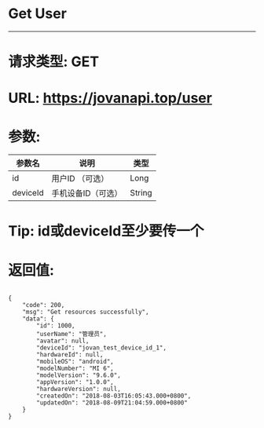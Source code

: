 # Get User
---
# 请求类型: GET
# URL: https://jovanapi.top/user
# 参数:
参数名 | 说明                   | 类型
----- |----------------------- | ----
id    | 用户ID （可选） | Long
deviceId | 手机设备ID（可选）  | String
# Tip: id或deviceId至少要传一个
# 返回值:
<pre><code>
{
    "code": 200,
    "msg": "Get resources successfully",
    "data": {
        "id": 1000,
        "userName": "管理员",
        "avatar": null,
        "deviceId": "jovan_test_device_id_1",
        "hardwareId": null,
        "mobileOS": "android",
        "modelNumber": "MI 6",
        "modelVersion": "9.6.0",
        "appVersion": "1.0.0",
        "hardwareVersion": null,
        "createdOn": "2018-08-03T16:05:43.000+0800",
        "updatedOn": "2018-08-09T21:04:59.000+0800"
    }
}
</code></pre>
